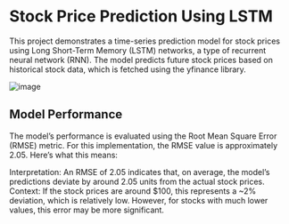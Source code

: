 # Stock Price Prediction Using LSTM
This project demonstrates a time-series prediction model for stock prices using Long Short-Term Memory (LSTM) networks, a type of recurrent neural network (RNN). The model predicts future stock prices based on historical stock data, which is fetched using the yfinance library.

![image](https://github.com/user-attachments/assets/ffdd9c0f-665a-4b1b-a9b7-a37682d0bfac)


## Model Performance
The model’s performance is evaluated using the Root Mean Square Error (RMSE) metric. For this implementation, the RMSE value is approximately 2.05. Here’s what this means:

Interpretation: An RMSE of 2.05 indicates that, on average, the model’s predictions deviate by around 2.05 units from the actual stock prices.
Context: If the stock prices are around $100, this represents a ~2% deviation, which is relatively low. However, for stocks with much lower values, this error may be more significant.
